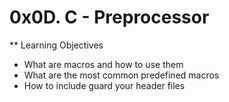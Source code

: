 # 0x0D. C - Preprocessor

** Learning Objectives

* What are macros and how to use them
* What are the most common predefined macros
* How to include guard your header files